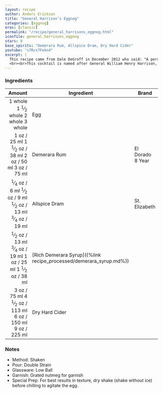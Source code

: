 ```yaml
---
layout: recipe
author: Anders Erickson
title: "General Harrison’s Eggnog"
categories: [eggnog]
eras: [classic]
permalink: "/recipe/general_harrisons_eggnog.html"
iconfile: general_harrisons_eggnog
stars: 0
base_spirits: "Demerara Rum, Allspice Dram, Dry Hard Cider"
youtube: "s7Rcx7Fekn4"
excerpt: |
  This recipe came from Dale DeGroff in December 2012 who said: "A personal favourite, adapted from a recipe from Jerry Thomas' 1862 <i>How to Mix Drinks</i>: a totally different take on eggnog – made as a single-serve drink it includes a raw egg, so you need to shake the hell out of it."
  <br><br>This cocktail is named after General William Henry Harrison, the American president to hold office for the shortest period. He was elected 4th March 1841 and died a month to the day later of pneumonia. Harrison was known for his drinking and cider was one of his preferred tipples. It is said that this eggnog was his favourite drink.
---
```


### Ingredients

|  Amount | Ingredient                                               | Brand            |
| ------: | -------------------------------------------------------- | ---------------- |
| <span class="onex active">1 whole </span> <span class="onehalfx">1 <sup>1</sup>&frasl;<sub>2</sub> whole </span> <span class="twox">2 whole </span> <span class="threex">3 whole </span>| Egg                                                      |
|    <span class="onex active">1 oz  / 25 ml</span> <span class="onehalfx">1 <sup>1</sup>&frasl;<sub>2</sub> oz  / 38 ml</span> <span class="twox">2 oz  / 50 ml</span> <span class="threex">3 oz  / 75 ml</span>| Demerara Rum                                             | El Dorado 8 Year |
| <span class="onex active"> <sup>1</sup>&frasl;<sub>4</sub> oz  / 6 ml</span> <span class="onehalfx"> <sup>1</sup>&frasl;<sub>2</sub> oz  / 9 ml</span> <span class="twox"> <sup>1</sup>&frasl;<sub>2</sub> oz  / 13 ml</span> <span class="threex"> <sup>3</sup>&frasl;<sub>4</sub> oz  / 19 ml</span>| Allspice Dram                                            | St. Elizabeth    |
|  <span class="onex active"> <sup>1</sup>&frasl;<sub>2</sub> oz  / 13 ml</span> <span class="onehalfx"> <sup>3</sup>&frasl;<sub>4</sub> oz  / 19 ml</span> <span class="twox">1 oz  / 25 ml</span> <span class="threex">1 <sup>1</sup>&frasl;<sub>2</sub> oz  / 38 ml</span>| [Rich Demerara Syrup]({%link recipe_processed/demerara_syrup.md%}) |
|    <span class="onex active">3 oz  / 75 ml</span> <span class="onehalfx">4 <sup>1</sup>&frasl;<sub>2</sub> oz  / 113 ml</span> <span class="twox">6 oz  / 150 ml</span> <span class="threex">9 oz  / 225 ml</span>| Dry Hard Cider                                           |

### Notes

- Method: Shaken
- Pour: Double Strain
- Glassware: Low Ball
- Garnish: Grated nutmeg for garnish
- Special Prep: For best results in texture, dry shake (shake without ice) before chilling to agitate the egg.

    
<script type="application/ld+json">
{
  "@context": "https://schema.org",
  "@type": "Recipe",
  "author": "{{ page.author }}",
  "description": "{{ page.excerpt }}",
  "image": "{% for ingredient in site.data[page.iconfile].images.ingredient limit: 1 %}{{ ingredient.url }}{% endfor %}",
  "recipeIngredient": [
    "   1 oz Demerara Rum                                            ",
  "0.25 oz Allspice Dram                                           ",
],
  "name": "{{ page.title }}",
  "recipeInstructions": "
- Method: Shaken
- Pour: Double Strain
- Glassware: Low Ball
- Garnish: Grated nutmeg for garnish
- Special Prep: For best results in texture, dry shake (shake without ice) before chilling to agitate the egg.
",
  "recipeYield": "1 cocktail",
}
</script>

    